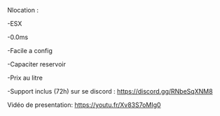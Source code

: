 
Nlocation  :

-ESX 

-0.0ms

-Facile a config

-Capaciter reservoir

-Prix au litre

-Support inclus (72h) sur se discord : https://discord.gg/RNbeSqXNM8

Vidéo de presentation: https://youtu.fr/Xv83S7oMIg0
